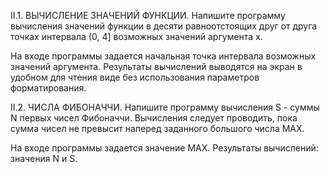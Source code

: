 II.1.	ВЫЧИСЛЕНИЕ ЗНАЧЕНИЙ ФУНКЦИИ. Напишите программу вычисления значений функции   в десяти равноотстоящих друг от друга точках интервала (0, 4] возможных значений аргумента x.

На входе программы задается начальная точка интервала возможных значений аргумента.
Результаты вычислений выводятся на экран в удобном для чтения виде без использования параметров форматирования.

II.2.	ЧИСЛА ФИБОНАЧЧИ. Напишите программу вычисления S - суммы N первых чисел Фибоначчи. Вычисления следует проводить, пока сумма чисел не превысит наперед заданного большого числа MAX.

На входе программы задается значение MAX.
Результаты вычислений: значения N и S.

